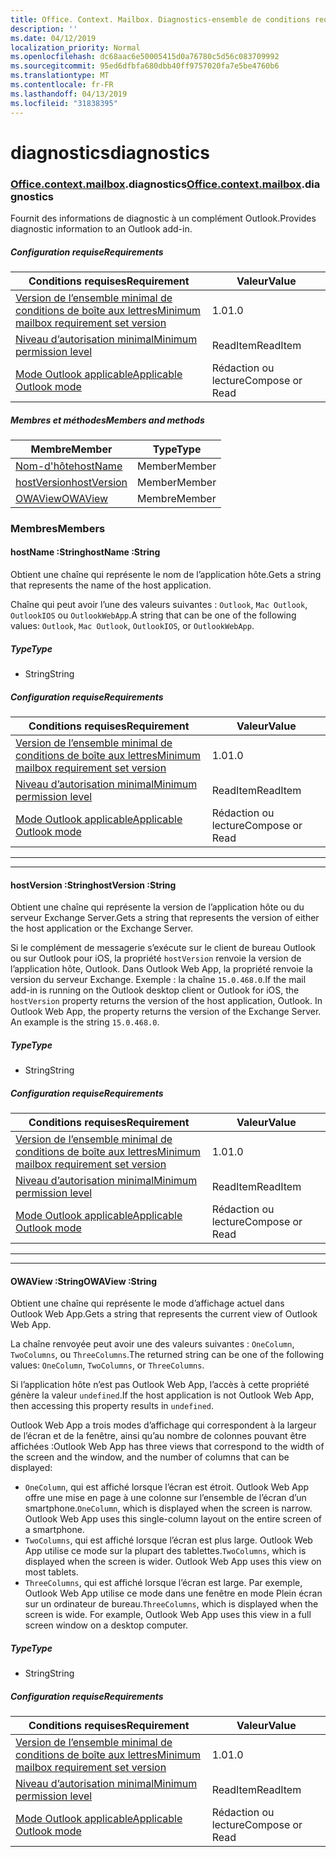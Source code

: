 ```yaml
---
title: Office. Context. Mailbox. Diagnostics-ensemble de conditions requises
description: ''
ms.date: 04/12/2019
localization_priority: Normal
ms.openlocfilehash: dc68aac6e50005415d0a76780c5d56c083709992
ms.sourcegitcommit: 95ed6dfbfa680dbb40ff9757020fa7e5be4760b6
ms.translationtype: MT
ms.contentlocale: fr-FR
ms.lasthandoff: 04/13/2019
ms.locfileid: "31838395"
---
```

# <a name="diagnostics"></a><span data-ttu-id="7763d-102">diagnostics</span><span class="sxs-lookup"><span data-stu-id="7763d-102">diagnostics</span></span>

### <a name="officeofficemdcontextofficecontextmdmailboxofficecontextmailboxmddiagnostics"></a><span data-ttu-id="7763d-103">[Office](Office.md)[.context](Office.context.md)[.mailbox](Office.context.mailbox.md).diagnostics</span><span class="sxs-lookup"><span data-stu-id="7763d-103">[Office](Office.md)[.context](Office.context.md)[.mailbox](Office.context.mailbox.md).diagnostics</span></span>

<span data-ttu-id="7763d-104">Fournit des informations de diagnostic à un complément Outlook.</span><span class="sxs-lookup"><span data-stu-id="7763d-104">Provides diagnostic information to an Outlook add-in.</span></span>

##### <a name="requirements"></a><span data-ttu-id="7763d-105">Configuration requise</span><span class="sxs-lookup"><span data-stu-id="7763d-105">Requirements</span></span>

|<span data-ttu-id="7763d-106">Conditions requises</span><span class="sxs-lookup"><span data-stu-id="7763d-106">Requirement</span></span>| <span data-ttu-id="7763d-107">Valeur</span><span class="sxs-lookup"><span data-stu-id="7763d-107">Value</span></span>|
|---|---|
|[<span data-ttu-id="7763d-108">Version de l’ensemble minimal de conditions de boîte aux lettres</span><span class="sxs-lookup"><span data-stu-id="7763d-108">Minimum mailbox requirement set version</span></span>](/office/dev/add-ins/reference/requirement-sets/outlook-api-requirement-sets)| <span data-ttu-id="7763d-109">1.0</span><span class="sxs-lookup"><span data-stu-id="7763d-109">1.0</span></span>|
|[<span data-ttu-id="7763d-110">Niveau d’autorisation minimal</span><span class="sxs-lookup"><span data-stu-id="7763d-110">Minimum permission level</span></span>](/outlook/add-ins/understanding-outlook-add-in-permissions)| <span data-ttu-id="7763d-111">ReadItem</span><span class="sxs-lookup"><span data-stu-id="7763d-111">ReadItem</span></span>|
|[<span data-ttu-id="7763d-112">Mode Outlook applicable</span><span class="sxs-lookup"><span data-stu-id="7763d-112">Applicable Outlook mode</span></span>](/outlook/add-ins/#extension-points)| <span data-ttu-id="7763d-113">Rédaction ou lecture</span><span class="sxs-lookup"><span data-stu-id="7763d-113">Compose or Read</span></span>|

##### <a name="members-and-methods"></a><span data-ttu-id="7763d-114">Membres et méthodes</span><span class="sxs-lookup"><span data-stu-id="7763d-114">Members and methods</span></span>

| <span data-ttu-id="7763d-115">Membre</span><span class="sxs-lookup"><span data-stu-id="7763d-115">Member</span></span> | <span data-ttu-id="7763d-116">Type</span><span class="sxs-lookup"><span data-stu-id="7763d-116">Type</span></span> |
|--------|------|
| [<span data-ttu-id="7763d-117">Nom-d'hôte</span><span class="sxs-lookup"><span data-stu-id="7763d-117">hostName</span></span>](#hostname-string) | <span data-ttu-id="7763d-118">Member</span><span class="sxs-lookup"><span data-stu-id="7763d-118">Member</span></span> |
| [<span data-ttu-id="7763d-119">hostVersion</span><span class="sxs-lookup"><span data-stu-id="7763d-119">hostVersion</span></span>](#hostversion-string) | <span data-ttu-id="7763d-120">Member</span><span class="sxs-lookup"><span data-stu-id="7763d-120">Member</span></span> |
| [<span data-ttu-id="7763d-121">OWAView</span><span class="sxs-lookup"><span data-stu-id="7763d-121">OWAView</span></span>](#owaview-string) | <span data-ttu-id="7763d-122">Membre</span><span class="sxs-lookup"><span data-stu-id="7763d-122">Member</span></span> |

### <a name="members"></a><span data-ttu-id="7763d-123">Membres</span><span class="sxs-lookup"><span data-stu-id="7763d-123">Members</span></span>

####  <a name="hostname-string"></a><span data-ttu-id="7763d-124">hostName :String</span><span class="sxs-lookup"><span data-stu-id="7763d-124">hostName :String</span></span>

<span data-ttu-id="7763d-125">Obtient une chaîne qui représente le nom de l’application hôte.</span><span class="sxs-lookup"><span data-stu-id="7763d-125">Gets a string that represents the name of the host application.</span></span>

<span data-ttu-id="7763d-126">Chaîne qui peut avoir l’une des valeurs suivantes : `Outlook`, `Mac Outlook`, `OutlookIOS` ou `OutlookWebApp`.</span><span class="sxs-lookup"><span data-stu-id="7763d-126">A string that can be one of the following values: `Outlook`, `Mac Outlook`, `OutlookIOS`, or `OutlookWebApp`.</span></span>

##### <a name="type"></a><span data-ttu-id="7763d-127">Type</span><span class="sxs-lookup"><span data-stu-id="7763d-127">Type</span></span>

*   <span data-ttu-id="7763d-128">String</span><span class="sxs-lookup"><span data-stu-id="7763d-128">String</span></span>

##### <a name="requirements"></a><span data-ttu-id="7763d-129">Configuration requise</span><span class="sxs-lookup"><span data-stu-id="7763d-129">Requirements</span></span>

|<span data-ttu-id="7763d-130">Conditions requises</span><span class="sxs-lookup"><span data-stu-id="7763d-130">Requirement</span></span>| <span data-ttu-id="7763d-131">Valeur</span><span class="sxs-lookup"><span data-stu-id="7763d-131">Value</span></span>|
|---|---|
|[<span data-ttu-id="7763d-132">Version de l’ensemble minimal de conditions de boîte aux lettres</span><span class="sxs-lookup"><span data-stu-id="7763d-132">Minimum mailbox requirement set version</span></span>](/office/dev/add-ins/reference/requirement-sets/outlook-api-requirement-sets)| <span data-ttu-id="7763d-133">1.0</span><span class="sxs-lookup"><span data-stu-id="7763d-133">1.0</span></span>|
|[<span data-ttu-id="7763d-134">Niveau d’autorisation minimal</span><span class="sxs-lookup"><span data-stu-id="7763d-134">Minimum permission level</span></span>](/outlook/add-ins/understanding-outlook-add-in-permissions)| <span data-ttu-id="7763d-135">ReadItem</span><span class="sxs-lookup"><span data-stu-id="7763d-135">ReadItem</span></span>|
|[<span data-ttu-id="7763d-136">Mode Outlook applicable</span><span class="sxs-lookup"><span data-stu-id="7763d-136">Applicable Outlook mode</span></span>](/outlook/add-ins/#extension-points)| <span data-ttu-id="7763d-137">Rédaction ou lecture</span><span class="sxs-lookup"><span data-stu-id="7763d-137">Compose or Read</span></span>|

---
---

####  <a name="hostversion-string"></a><span data-ttu-id="7763d-138">hostVersion :String</span><span class="sxs-lookup"><span data-stu-id="7763d-138">hostVersion :String</span></span>

<span data-ttu-id="7763d-139">Obtient une chaîne qui représente la version de l’application hôte ou du serveur Exchange Server.</span><span class="sxs-lookup"><span data-stu-id="7763d-139">Gets a string that represents the version of either the host application or the Exchange Server.</span></span>

<span data-ttu-id="7763d-p101">Si le complément de messagerie s’exécute sur le client de bureau Outlook ou sur Outlook pour iOS, la propriété `hostVersion` renvoie la version de l’application hôte, Outlook. Dans Outlook Web App, la propriété renvoie la version du serveur Exchange. Exemple : la chaîne `15.0.468.0`.</span><span class="sxs-lookup"><span data-stu-id="7763d-p101">If the mail add-in is running on the Outlook desktop client or Outlook for iOS, the `hostVersion` property returns the version of the host application, Outlook. In Outlook Web App, the property returns the version of the Exchange Server. An example is the string `15.0.468.0`.</span></span>

##### <a name="type"></a><span data-ttu-id="7763d-143">Type</span><span class="sxs-lookup"><span data-stu-id="7763d-143">Type</span></span>

*   <span data-ttu-id="7763d-144">String</span><span class="sxs-lookup"><span data-stu-id="7763d-144">String</span></span>

##### <a name="requirements"></a><span data-ttu-id="7763d-145">Configuration requise</span><span class="sxs-lookup"><span data-stu-id="7763d-145">Requirements</span></span>

|<span data-ttu-id="7763d-146">Conditions requises</span><span class="sxs-lookup"><span data-stu-id="7763d-146">Requirement</span></span>| <span data-ttu-id="7763d-147">Valeur</span><span class="sxs-lookup"><span data-stu-id="7763d-147">Value</span></span>|
|---|---|
|[<span data-ttu-id="7763d-148">Version de l’ensemble minimal de conditions de boîte aux lettres</span><span class="sxs-lookup"><span data-stu-id="7763d-148">Minimum mailbox requirement set version</span></span>](/office/dev/add-ins/reference/requirement-sets/outlook-api-requirement-sets)| <span data-ttu-id="7763d-149">1.0</span><span class="sxs-lookup"><span data-stu-id="7763d-149">1.0</span></span>|
|[<span data-ttu-id="7763d-150">Niveau d’autorisation minimal</span><span class="sxs-lookup"><span data-stu-id="7763d-150">Minimum permission level</span></span>](/outlook/add-ins/understanding-outlook-add-in-permissions)| <span data-ttu-id="7763d-151">ReadItem</span><span class="sxs-lookup"><span data-stu-id="7763d-151">ReadItem</span></span>|
|[<span data-ttu-id="7763d-152">Mode Outlook applicable</span><span class="sxs-lookup"><span data-stu-id="7763d-152">Applicable Outlook mode</span></span>](/outlook/add-ins/#extension-points)| <span data-ttu-id="7763d-153">Rédaction ou lecture</span><span class="sxs-lookup"><span data-stu-id="7763d-153">Compose or Read</span></span>|

---
---

####  <a name="owaview-string"></a><span data-ttu-id="7763d-154">OWAView :String</span><span class="sxs-lookup"><span data-stu-id="7763d-154">OWAView :String</span></span>

<span data-ttu-id="7763d-155">Obtient une chaîne qui représente le mode d’affichage actuel dans Outlook Web App.</span><span class="sxs-lookup"><span data-stu-id="7763d-155">Gets a string that represents the current view of Outlook Web App.</span></span>

<span data-ttu-id="7763d-156">La chaîne renvoyée peut avoir une des valeurs suivantes : `OneColumn`, `TwoColumns`, ou `ThreeColumns`.</span><span class="sxs-lookup"><span data-stu-id="7763d-156">The returned string can be one of the following values: `OneColumn`, `TwoColumns`, or `ThreeColumns`.</span></span>

<span data-ttu-id="7763d-157">Si l’application hôte n’est pas Outlook Web App, l’accès à cette propriété génère la valeur `undefined`.</span><span class="sxs-lookup"><span data-stu-id="7763d-157">If the host application is not Outlook Web App, then accessing this property results in `undefined`.</span></span>

<span data-ttu-id="7763d-158">Outlook Web App a trois modes d’affichage qui correspondent à la largeur de l’écran et de la fenêtre, ainsi qu’au nombre de colonnes pouvant être affichées :</span><span class="sxs-lookup"><span data-stu-id="7763d-158">Outlook Web App has three views that correspond to the width of the screen and the window, and the number of columns that can be displayed:</span></span>

*   <span data-ttu-id="7763d-p102">`OneColumn`, qui est affiché lorsque l’écran est étroit. Outlook Web App offre une mise en page à une colonne sur l’ensemble de l’écran d’un smartphone.</span><span class="sxs-lookup"><span data-stu-id="7763d-p102">`OneColumn`, which is displayed when the screen is narrow. Outlook Web App uses this single-column layout on the entire screen of a smartphone.</span></span>
*   <span data-ttu-id="7763d-p103">`TwoColumns`, qui est affiché lorsque l’écran est plus large. Outlook Web App utilise ce mode sur la plupart des tablettes.</span><span class="sxs-lookup"><span data-stu-id="7763d-p103">`TwoColumns`, which is displayed when the screen is wider. Outlook Web App uses this view on most tablets.</span></span>
*   <span data-ttu-id="7763d-p104">`ThreeColumns`, qui est affiché lorsque l’écran est large. Par exemple, Outlook Web App utilise ce mode dans une fenêtre en mode Plein écran sur un ordinateur de bureau.</span><span class="sxs-lookup"><span data-stu-id="7763d-p104">`ThreeColumns`, which is displayed when the screen is wide. For example, Outlook Web App uses this view in a full screen window on a desktop computer.</span></span>

##### <a name="type"></a><span data-ttu-id="7763d-165">Type</span><span class="sxs-lookup"><span data-stu-id="7763d-165">Type</span></span>

*   <span data-ttu-id="7763d-166">String</span><span class="sxs-lookup"><span data-stu-id="7763d-166">String</span></span>

##### <a name="requirements"></a><span data-ttu-id="7763d-167">Configuration requise</span><span class="sxs-lookup"><span data-stu-id="7763d-167">Requirements</span></span>

|<span data-ttu-id="7763d-168">Conditions requises</span><span class="sxs-lookup"><span data-stu-id="7763d-168">Requirement</span></span>| <span data-ttu-id="7763d-169">Valeur</span><span class="sxs-lookup"><span data-stu-id="7763d-169">Value</span></span>|
|---|---|
|[<span data-ttu-id="7763d-170">Version de l’ensemble minimal de conditions de boîte aux lettres</span><span class="sxs-lookup"><span data-stu-id="7763d-170">Minimum mailbox requirement set version</span></span>](/office/dev/add-ins/reference/requirement-sets/outlook-api-requirement-sets)| <span data-ttu-id="7763d-171">1.0</span><span class="sxs-lookup"><span data-stu-id="7763d-171">1.0</span></span>|
|[<span data-ttu-id="7763d-172">Niveau d’autorisation minimal</span><span class="sxs-lookup"><span data-stu-id="7763d-172">Minimum permission level</span></span>](/outlook/add-ins/understanding-outlook-add-in-permissions)| <span data-ttu-id="7763d-173">ReadItem</span><span class="sxs-lookup"><span data-stu-id="7763d-173">ReadItem</span></span>|
|[<span data-ttu-id="7763d-174">Mode Outlook applicable</span><span class="sxs-lookup"><span data-stu-id="7763d-174">Applicable Outlook mode</span></span>](/outlook/add-ins/#extension-points)| <span data-ttu-id="7763d-175">Rédaction ou lecture</span><span class="sxs-lookup"><span data-stu-id="7763d-175">Compose or Read</span></span>|
